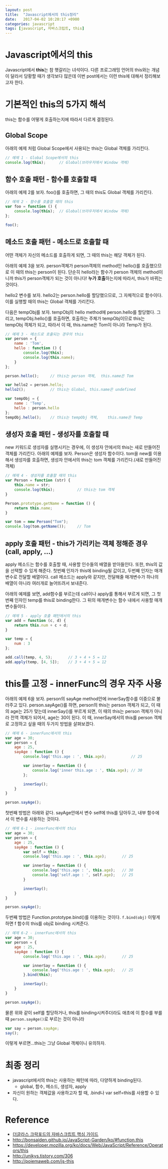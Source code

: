 ```yaml
---
layout: post
title:  "Javascript에서의 this정리"
date:   2017-04-02 10:20:17 +0900
categories: javascript
tags: [javascript, 자바스크립트, this]
---
```



# Javascript에서의 this
Javascript에서 **this**는 참 햇갈리는 녀석이다. 다른 프로그래밍 언어의 this와는 개념이 달라서 당황할 때가 생각보다 많은데
이번 post에서는 이런 this에 대해서 정리해보고자 한다.

# 기본적인 this의 5가지 해석
this는 함수를 어떻게 호출하는지에 따라서 다르게 결정된다.

## Global Scope
아래의 예제 처럼 Global Scope에서 사용되는 this는 Global 객체를 가리킨다.

``` javascript
// 예제 1 - Global Scope에서의 this
console.log(this);      // Global(브라우저에서 Window 객체)
```

## 함수 호출 패턴 - 함수를 호출할 때
아래의 예제 2를 보자. foo()를 호출하면, 그 때의 this도 Global 객체를 가리킨다.
``` javascript
// 예제 2 - 함수를 호출할 때의 this
var foo = function () {
    console.log(this);  // Global(브라우저에서 Window 객체)
};

foo();
```

## 메소드 호출 패턴 - 메소드로 호출할 때

어떤 객체가 자신의 메소드를 호출하게 되면, 그 때의 this는 해당 객체가 된다.

아래의 예제 3을 보자.
person객체가 person객체의 method인 hello()를 호출했으므로 이 때의 this는 person이 된다.
단순히 hello라는 함수가 person 객체의 method이니까 this가 person객체가 되는 것이 아니다!
**누가 호출**하는지에 따라서, this가 바뀌는 것이다.

hello2 변수를 보자. hello2는 person.hello를 할당했으므로, 그 자체적으로 함수이다. 이를 실행할 때의 this는 Global 객체를 가리킨다.

다음은 tempObj를 보자. tempObj의 hello method에 person.hello를 할당했다. 그리고, tempObj.hello()를 호출하면, 호출하는 주체가 tempObj이므로 this는 tempObj 객체가 되고, 따라서 이 때, this.name은 Tom이 아니라 Temp가 된다.

``` javascript
// 예제 3 - 메소드로 호출되는 경우의 this
var person = {
    name : 'Tom',
    hello : function () {
        console.log(this);
        console.log(this.name);
    }
};

person.hello();     // this는 person 객체,  this.name은 Tom

var hello2 = person.hello;
hello2();           // this는 Global, this.name은 undefined

var tempObj = {
    name : 'Temp',
    hello : person.hello
};
tempObj.hello();    // this는 tempObj 객체,    this.name은 Temp

```

## 생성자 호출 패턴 - 생성자를 호출할 때
new 키워드로 생성자를 실행시키는 경우에, 이 생성자 안에서의 this는 새로 만들어진 객체를 가리킨다.
아래의 예제를 보자. Person은 생성자 함수이다.
tom을 new를 이용해서 생성자를 호출하면, 생성자 안에서의 this는 tom 객체를 가리킨다.(새로 만들어진 객체)

``` javascript
// 예제 4 - 생성자를 호출할 때의 this
var Person = function (str) {
    this.name = str;
    console.log(this);          // this는 tom 객체
}

Person.prototype.getName = function () {
    return this.name;
}

var tom = new Person("Tom");
console.log(tom.getName());     // Tom
```


## apply 호출 패턴 - this가 가리키는 객체 정해준 경우(call, apply, ...)
apply 메소드는 함수를 호출할 때, 사용할 인수들의 배열을 받아들인다. 또한, this의 값을 선택할 수 있게 해준다.
첫번째 인자가 this에 binding될 값이고, 두번째 인자는 매개변수로 전달할 배열이다.
call 메소드는 apply와 같지만, 전달해줄 매개변수가 하나의 배열이 아니라 여러개로 늘어뜨려서 보내준다.

아래의 예제를 보면, add함수를 부르는데 call이나 apply를 통해서 부르게 되면,
그 첫번째 인자인 temp를 this로 binding한다. 그 뒤의 매개변수는 함수 내에서 사용할 매개변수들이다.

``` javascript
// 예제 5 - apply 호출 패턴에서의 this
var add = function (c, d) {
    return this.num + c + d;
}

var temp = {
    num : 3
};

add.call(temp, 4, 5);       // 3 + 4 + 5 = 12
add.apply(temp, [4, 5]);    // 3 + 4 + 5 = 12
```


# this를 고정 - innerFunc의 경우 자주 사용
아래의 예제 6을 보자.
person의 sayAge method안에 innerSay함수를 이중으로 불러주고 있다.
person.sayAge()를 하면, person의 this는 person 객체가 되고, 이 때의 age는 25가 맞는데
innerSay()를 부르게 되면, 이 때의 this는 person 객체가 아니라 전역 객체가 되어서, age는 30이 된다.
이 때, innerSay에서의 this를 person 객체로 고정하고 싶을 때의 두가지 방법을 살펴보겠다.

``` javascript
// 예제 6 - innerFunc에서의 this
var age = 30;
var person = {
    age : 25,
    sayAge : function () {
        console.log('this.age : ', this.age);           // 25

        var innerSay = function () {
            console.log('inner this.age : ', this.age); // 30
        };

        innerSay();
    }
}

person.sayAge();
```

첫번째 방법은 아래와 같다.
sayAge안에서 변수 self에 this를 담아두고, 내부 함수에서 이 변수를 사용하는 것이다.


``` javascript
// 예제 6-1 - innerFunc에서의 this
var age = 30;
var person = {
    age : 25,
    sayAge : function () {
        var self = this;
        console.log('this.age : ', this.age);       // 25

        var innerSay = function () {
            console.log('this.age : ', this.age);   // 30
            console.log('self.age : ', self.age);   // 25
        }

        innerSay();
    }
}

person.sayAge();
```

두번째 방법은 Function.prototype.bind()를 이용하는 것이다.
`f.bind(obj)` 이렇게 하면 f 함수의 this를 obj로 binding 시켜준다.


``` javascript
// 예제 6-2 - innerFunc에서의 this
var age = 30;
var person = {
    age : 25,
    sayAge : function () {
        console.log('this.age : ', this.age);       // 25

        var innerSay = function () {
            console.log('this.age : ', this.age);   // 25
        }.bind(this);

        innerSay();
    }
}

person.sayAge();
```

물론 위와 같이 self를 할당하거나, this를 binding시켜주더라도 애초에 이 함수를 부를 때 `person.sayAge()`로 부르는 것이 아니라
``` javascript
var say = person.sayAge;
say();
```
이렇게 부르면...this는 그냥 Global 객체이니 유의하자.


# 최종 정리
- javascript에서의 this는 사용하는 패턴에 따라, 다양하게 binding된다.
    - global, 함수, 메소드, 생성자, apply
- 자신이 원하는 객체값을 사용하고자 할 때, .bind나 var self=this를 사용할 수 있다.



# Reference

- [더글라스 크락포드의 자바스크립트 핵심 가이드](http://book.naver.com/bookdb/book_detail.nhn?bid=4774270)
- <http://bonsaiden.github.io/JavaScript-Garden/ko/#function.this>
- <https://developer.mozilla.org/ko/docs/Web/JavaScript/Reference/Operators/this>
- <http://unikys.tistory.com/306>
- <http://poiemaweb.com/js-this>
